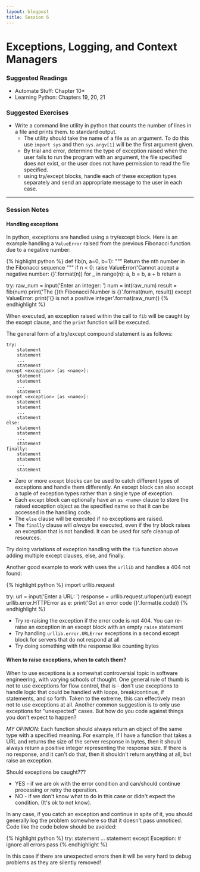 ```yaml
---
layout: blogpost
title: Session 6
---
```


# Exceptions, Logging, and Context Managers

### Suggested Readings

* Automate Stuff: Chapter 10\*
* Learning Python: Chapters 19, 20, 21

### Suggested Exercises

* Write a command line utility in python that counts the number of lines
  in a file and prints them. to standard output.
  * The utility should take the name of a file as an argument. To do
    this use `import sys` and then `sys.argv[1]` will be the first
    argument given.
  * By trial and error, determine the type of exception raised when the
    user fails to run the program with an argument, the file specified does
    not exist, or the user does not have permission to read the file specified.
  * using try/except blocks, handle each of these exception types separately
    and send an appropriate message to the user in each case.

---

### Session Notes

#### Handling exceptions

In python, exceptions are handled using a try/except block. Here is an
example handling a `ValueError` raised from the previous Fibonacci function
due to a negative number:

{% highlight python %}
def fib(n, a=0, b=1):
    """
    Return the nth number in the Fibonacci sequence
    """
    if n < 0:
        raise ValueError('Cannot accept a negative number: {}'.format(n))
    for _ in range(n):
        a, b = b, a + b
    return a

try:
    raw_num = input('Enter an integer: ')
    num = int(raw_num)
    result = fib(num)
    print('The {}th Fibonacci Number is {}'.format(num, result))
except ValueError:
    print('{} is not a positive integer'.format(raw_num))
{% endhighlight %}

When executed, an exception raised within the call to `fib` will be caught
by the except clause, and the `print` function will be executed.

The general form of a try/except compound statement is as follows:

```
try:
    statement
    statement
    ...
    statement
except <exception> [as <name>]:
    statement
    statement
    ...
    statement
except <exception> [as <name>]:
    statement
    statement
    ...
    statement
else:
    statement
    statement
    ...
    statement
finally:
    statement
    statement
    ...
    statement
```

* Zero or more `except` blocks can be used to catch different types of
  exceptions and handle them differently. An except block can also accept
  a tuple of exception types rather than a single type of exception.
* Each `except` block can optionally have an `as <name>` clause to store the
  raised exception object as the specified name so that it can be accessed
  in the handling code.
* The `else` clause will be executed if no exceptions are raised.
* The `finally` clause will *always* be executed, even if the try block
  raises an exception that is not handled. It can be used for safe cleanup
  of resources.

Try doing variations of exception handling with the `fib` function above
adding multiple except clauses, else, and finally.

Another good example to work with uses the `urllib` and handles a
404 not found:

{% highlight python %}
import urllib.request

try:
    url = input('Enter a URL: ')
    response = urllib.request.urlopen(url)
except urllib.error.HTTPError as e:
    print('Got an error code {}'.format(e.code))
{% endhighlight %}

* Try re-raising the exception if the error code is not 404. You can re-raise
  an exception in an except block with an empty `raise` statement
* Try handling `urllib.error.URLError` exceptions in a second except block
  for servers that do not respond at all
* Try doing something with the response like counting bytes

#### When to raise exceptions, when to catch them?

When to use exceptions is a somewhat controversial topic in
software engineering, with varying schools of thought. One general rule of
thumb is not to use exceptions for flow control, that is - don't use
exceptions to handle logic that could be handled with loops, break/continue,
if statements, and so forth. Taken to the extreme, this can effectively mean
not to use exceptions at all. Another common suggestion is to only use
exceptions for "unexpected" cases. But how do you code against things you
don't expect to happen?

*MY OPINION*: Each function should always return an object of the same type
with a specified meaning. For example, if I have a function that takes a URL
and returns the size of the server response in bytes, then it should always
return a positive integer representing the response size. If there is no
response, and it can't do that, then it shouldn't return anything at all, but
raise an exception.

Should exceptions be caught???

* YES - if we are ok with the error condition and can/should continue
  processing or retry the operation.
* NO - if we don't know what to do in this case or didn't expect the
  condition. (It's ok to not know).

In any case, if you catch an exception and continue in spite of it, you
should generally log the problem somewhere so that it doesn't pass unnoticed.
Code like the code below should be avoided:

{% highlight python %}
try:
    statement
    ...
    statement
except Exception:  # ignore all errors
    pass
{% endhighlight %}

In this case if there are unexpected errors then it will be very hard to
debug problems as they are silently removed!


